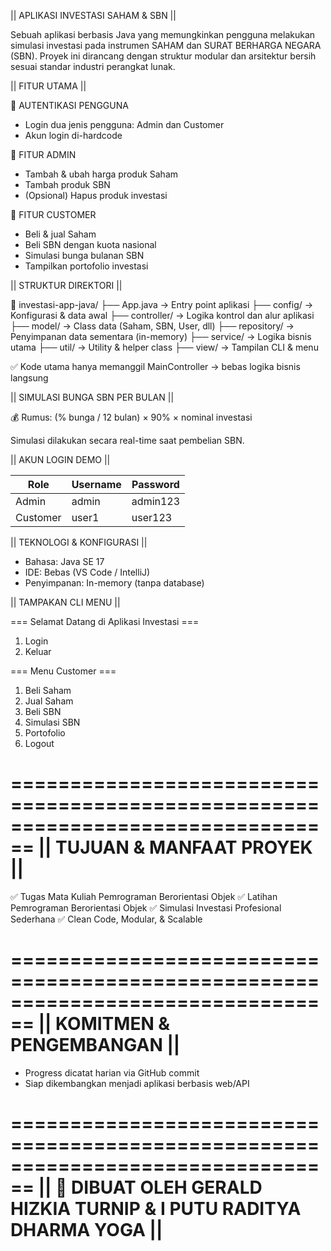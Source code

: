 ||                       APLIKASI INVESTASI SAHAM & SBN                       ||

Sebuah aplikasi berbasis Java yang memungkinkan pengguna melakukan simulasi investasi 
pada instrumen SAHAM dan SURAT BERHARGA NEGARA (SBN). Proyek ini dirancang dengan 
struktur modular dan arsitektur bersih sesuai standar industri perangkat lunak.



||                                FITUR UTAMA                                ||


👤 AUTENTIKASI PENGGUNA
- Login dua jenis pengguna: Admin dan Customer
- Akun login di-hardcode

🔧 FITUR ADMIN
- Tambah & ubah harga produk Saham
- Tambah produk SBN
- (Opsional) Hapus produk investasi

💸 FITUR CUSTOMER
- Beli & jual Saham
- Beli SBN dengan kuota nasional
- Simulasi bunga bulanan SBN
- Tampilkan portofolio investasi



||                           STRUKTUR DIREKTORI                              ||


📂 investasi-app-java/
├── App.java                  → Entry point aplikasi
├── config/                   → Konfigurasi & data awal
├── controller/               → Logika kontrol dan alur aplikasi
├── model/                    → Class data (Saham, SBN, User, dll)
├── repository/               → Penyimpanan data sementara (in-memory)
├── service/                  → Logika bisnis utama
├── util/                     → Utility & helper class
├── view/                     → Tampilan CLI & menu

✅ Kode utama hanya memanggil MainController → bebas logika bisnis langsung



||                        SIMULASI BUNGA SBN PER BULAN                       ||


💰 Rumus:
(% bunga / 12 bulan) × 90% × nominal investasi

Simulasi dilakukan secara real-time saat pembelian SBN.



||                             AKUN LOGIN DEMO                               ||


| Role     | Username | Password |
|----------|----------|----------|
| Admin    | admin    | admin123 |
| Customer | user1    | user123  |



||                         TEKNOLOGI & KONFIGURASI                           ||


- Bahasa: Java SE 17
- IDE: Bebas (VS Code / IntelliJ)
- Penyimpanan: In-memory (tanpa database)



||                            TAMPAKAN CLI MENU                              ||


=== Selamat Datang di Aplikasi Investasi ===
1. Login
2. Keluar

=== Menu Customer ===
1. Beli Saham
2. Jual Saham
3. Beli SBN
4. Simulasi SBN
5. Portofolio
6. Logout


================================================================================
||                         TUJUAN & MANFAAT PROYEK                           ||
================================================================================

✅ Tugas Mata Kuliah Pemrograman Berorientasi Objek
✅ Latihan Pemrograman Berorientasi Objek
✅ Simulasi Investasi Profesional Sederhana
✅ Clean Code, Modular, & Scalable


================================================================================
||                          KOMITMEN & PENGEMBANGAN                          ||
================================================================================

- Progress dicatat harian via GitHub commit
- Siap dikembangkan menjadi aplikasi berbasis web/API


================================================================================
||         📝 DIBUAT OLEH GERALD HIZKIA TURNIP & I PUTU RADITYA DHARMA YOGA           ||
================================================================================

